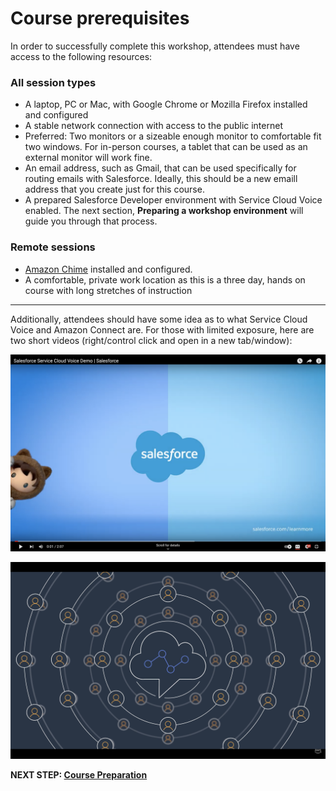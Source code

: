 # Course prerequisites
In order to successfully complete this workshop, attendees must have access to the following resources:

### All session types
*  A laptop, PC or Mac, with Google Chrome or Mozilla Firefox installed and configured
*  A stable network connection with access to the public internet
*  Preferred: Two monitors or a sizeable enough monitor to comfortable fit two windows. For in-person courses, a tablet that can be used as an external monitor will work fine.
*  An email address, such as Gmail, that can be used specifically for routing emails with Salesforce. Ideally, this should be a new emaill address that you create just for this course.
*  A prepared Salesforce Developer environment with Service Cloud Voice enabled. The next section, **Preparing a workshop environment** will guide you through that process.

### Remote sessions
*  [Amazon Chime](https://aws.amazon.com/chime/download/) installed and configured.
*  A comfortable, private work location as this is a three day, hands on course with long stretches of instruction

---
Additionally, attendees should have some idea as to what Service Cloud Voice and Amazon Connect are. For those with limited exposure, here are two short videos (right/control click and open in a new tab/window):

[![Service Cloud Voice](/static/01/scv_video.png)](https://www.youtube.com/watch?v=uvD97rlK57Q)

[![Amazon Connect](/static/01/connect_video.png)](https://www.youtube.com/watch?v=syF1CEiWAto)

**NEXT STEP: [Course Preparation](prep_index.md)**
